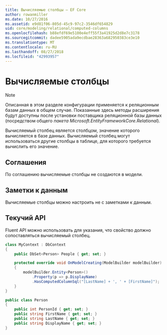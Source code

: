 ```yaml
---
title: Вычисляемые столбцы — EF Core
author: rowanmiller
ms.date: 10/27/2016
ms.assetid: e9d81f06-805d-45c9-97c2-3546df654829
uid: core/modeling/relational/computed-columns
ms.openlocfilehash: b88efdf69e5100e4eff55f3a41925d2d8e7c3178
ms.sourcegitcommit: dadee5905ada9ecdbae28363a682950383ce3e10
ms.translationtype: MT
ms.contentlocale: ru-RU
ms.lasthandoff: 08/27/2018
ms.locfileid: "42993957"
---
```

# <a name="computed-columns"></a>Вычисляемые столбцы

> [!NOTE]  
> Описанная в этом разделе конфигурации применяется к реляционным базам данных в общем случае. Показанные здесь методы расширения будут доступны после установки поставщика реляционной базы данных (посредством общего *пакета Microsoft.EntityFrameworkCore.Relational*).

Вычисляемый столбец является столбцом, значение которого вычисляется в базе данных. Вычисляемый столбец могут использоваться другие столбцы в таблице, для которого требуется вычислить его значение.

## <a name="conventions"></a>Соглашения

По соглашению вычисляемые столбцы не создаются в модели.

## <a name="data-annotations"></a>Заметки к данным

Вычисляемые столбцы можно настроить не с заметками к данным.

## <a name="fluent-api"></a>Текучий API

Fluent API можно использовать для указания, что свойство должно сопоставляться вычисляемый столбец.

<!-- [!code-csharp[Main](samples/core/relational/Modeling/FluentAPI/Samples/Relational/ComputedColumn.cs?highlight=9)] -->
``` csharp
class MyContext : DbContext
{
    public DbSet<Person> People { get; set; }

    protected override void OnModelCreating(ModelBuilder modelBuilder)
    {
        modelBuilder.Entity<Person>()
            .Property(p => p.DisplayName)
            .HasComputedColumnSql("[LastName] + ', ' + [FirstName]");
    }
}

public class Person
{
    public int PersonId { get; set; }
    public string FirstName { get; set; }
    public string LastName { get; set; }
    public string DisplayName { get; set; }
}
```
